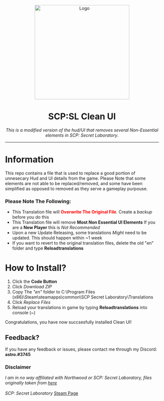 

<div align = center>

<img src="https://upload.wikimedia.org/wikipedia/commons/thumb/8/89/SCP_Secret_Laboratory_Logo.png/602px-SCP_Secret_Laboratory_Logo.png" alt="Logo" width="310" height="309">
  
# SCP:SL Clean UI 
*This is a modified version of the hud/UI that removes several Non-Essential elements in SCP: Secret Laboratory*. 

***
  
</div>

# Information

This repo contains a file that is used to replace a good portion of unnesecary Hud and UI details from the game.
Please Note that some elements are not able to be replaced/removed, and some have been simplified as opposed to removed
as they serve a gameplay purpouse.


### Please Note The Following:

- This Translation file will <span style="color:red">**Overwrite The Original File**</span>. Create a *backup* before you do this
- This Translation file will remove **Most Non Essential UI Elements** If you are a **New Player** this is *Not Recommended*
- Upon a new Update Releasing, some translations *Might* need to be updated. This should happen within ~1 week
- If you want to revert to the original translation files, delete the old "en" folder and type **Reloadtranslations**

# How to Install?

1. Click the **Code Button**
2. Click *Download ZIP*
3. Copy The *"en"* folder to C:\Program Files (x86)\Steam\steamapps\common\SCP Secret Laboratory\Translations
4. Click *Replace Files*
5. Reload your translations in game by typing **Reloadtranslations** into console (~)

Congratulations, you have now succsesfully installed Clean UI!

## Feedback?
If you have any feedback or issues, please contact me through my Discord: **astro.#3745**


### Disclaimer
*I am in no way affiliated with Northwood or SCP: Secret Laboratory, files originally taken from [here](https://github.com/northwood-studios/SCPSL-Translations)*<br />
<br />
*SCP: Secret Laboratory* [Steam Page](https://store.steampowered.com/app/700330/SCP_Secret_Laboratory/)




